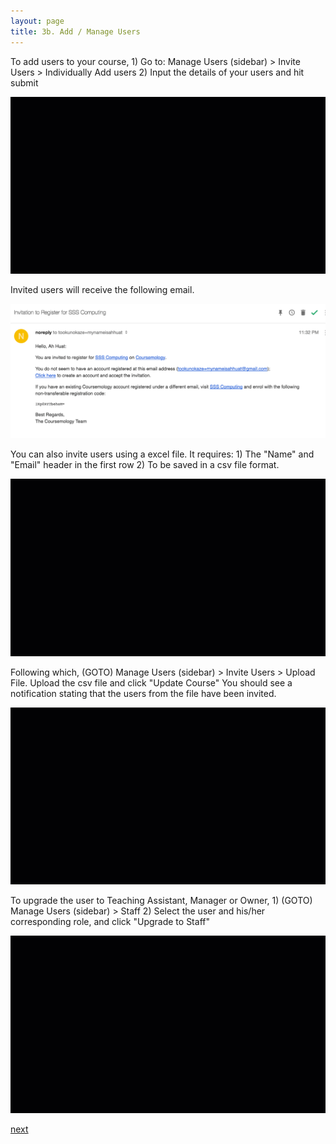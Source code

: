 ```yaml
---
layout: page
title: 3b. Add / Manage Users
---
```


To add users to your course,
	1) Go to: Manage Users (sidebar) > Invite Users > Individually Add users
	2) Input the details of your users and hit submit

![3B-1](/images/3B-1.gif)

Invited users will receive the following email.

![3B-2](/images/3B-2.png)

You can also invite users using a excel file. It requires:
	1) The "Name" and "Email" header in the first row
	2) To be saved in a csv file format.

![3B-3](/images/3B-3.gif)

Following which, (GOTO) Manage Users (sidebar) > Invite Users > Upload File.
	Upload the csv file and click "Update Course"
	You should see a notification stating that the users from the file have been invited.

![3B-4](/images/3B-4.gif)

To upgrade the user to Teaching Assistant, Manager or Owner,
	1) (GOTO) Manage Users (sidebar) > Staff
	2) Select the user and his/her corresponding role, and click "Upgrade to Staff"

![3B-5](/images/3B-5.gif)

[next](/help/4-additional/A-announcements)
